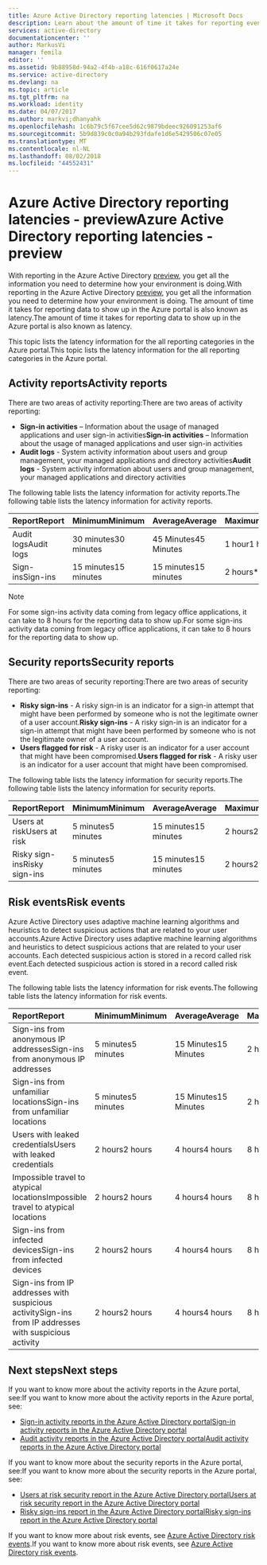 ```yaml
---
title: Azure Active Directory reporting latencies | Microsoft Docs
description: Learn about the amount of time it takes for reporting events to show up in your Azure portal
services: active-directory
documentationcenter: ''
author: MarkusVi
manager: femila
editor: ''
ms.assetid: 9b88958d-94a2-4f4b-a18c-616f0617a24e
ms.service: active-directory
ms.devlang: na
ms.topic: article
ms.tgt_pltfrm: na
ms.workload: identity
ms.date: 04/07/2017
ms.author: markvi;dhanyahk
ms.openlocfilehash: 1c6b79c5f67cee5d62c9879bdeec926091253af6
ms.sourcegitcommit: 5b9d839c0c0a94b293fdafe1d6e5429506c07e05
ms.translationtype: MT
ms.contentlocale: nl-NL
ms.lasthandoff: 08/02/2018
ms.locfileid: "44552431"
---
```

# <a name="azure-active-directory-reporting-latencies---preview"></a><span data-ttu-id="ed55c-103">Azure Active Directory reporting latencies - preview</span><span class="sxs-lookup"><span data-stu-id="ed55c-103">Azure Active Directory reporting latencies - preview</span></span>

<span data-ttu-id="ed55c-104">With reporting in the Azure Active Directory [preview](active-directory-preview-explainer.md), you get all the information you need to determine how your environment is doing.</span><span class="sxs-lookup"><span data-stu-id="ed55c-104">With reporting in the Azure Active Directory [preview](active-directory-preview-explainer.md), you get all the information you need to determine how your environment is doing.</span></span> <span data-ttu-id="ed55c-105">The amount of time it takes for reporting data to show up in the Azure portal is also known as latency.</span><span class="sxs-lookup"><span data-stu-id="ed55c-105">The amount of time it takes for reporting data to show up in the Azure portal is also known as latency.</span></span> 

<span data-ttu-id="ed55c-106">This topic lists the latency information for the all reporting categories in the Azure portal.</span><span class="sxs-lookup"><span data-stu-id="ed55c-106">This topic lists the latency information for the all reporting categories in the Azure portal.</span></span> 


## <a name="activity-reports"></a><span data-ttu-id="ed55c-107">Activity reports</span><span class="sxs-lookup"><span data-stu-id="ed55c-107">Activity reports</span></span>

<span data-ttu-id="ed55c-108">There are two areas of activity reporting:</span><span class="sxs-lookup"><span data-stu-id="ed55c-108">There are two areas of activity reporting:</span></span>

- <span data-ttu-id="ed55c-109">**Sign-in activities** – Information about the usage of managed applications and user sign-in activities</span><span class="sxs-lookup"><span data-stu-id="ed55c-109">**Sign-in activities** – Information about the usage of managed applications and user sign-in activities</span></span>
- <span data-ttu-id="ed55c-110">**Audit logs** - System activity information about users and group management, your managed applications and directory activities</span><span class="sxs-lookup"><span data-stu-id="ed55c-110">**Audit logs** - System activity information about users and group management, your managed applications and directory activities</span></span>

<span data-ttu-id="ed55c-111">The following table lists the latency information for activity reports.</span><span class="sxs-lookup"><span data-stu-id="ed55c-111">The following table lists the latency information for activity reports.</span></span>

| <span data-ttu-id="ed55c-112">Report</span><span class="sxs-lookup"><span data-stu-id="ed55c-112">Report</span></span> | <span data-ttu-id="ed55c-113">Minimum</span><span class="sxs-lookup"><span data-stu-id="ed55c-113">Minimum</span></span> | <span data-ttu-id="ed55c-114">Average</span><span class="sxs-lookup"><span data-stu-id="ed55c-114">Average</span></span> | <span data-ttu-id="ed55c-115">Maximum</span><span class="sxs-lookup"><span data-stu-id="ed55c-115">Maximum</span></span> |
| :-- | --- | --- | --- |
| <span data-ttu-id="ed55c-116">Audit logs</span><span class="sxs-lookup"><span data-stu-id="ed55c-116">Audit logs</span></span>             | <span data-ttu-id="ed55c-117">30 minutes</span><span class="sxs-lookup"><span data-stu-id="ed55c-117">30 minutes</span></span>  | <span data-ttu-id="ed55c-118">45 Minutes</span><span class="sxs-lookup"><span data-stu-id="ed55c-118">45 Minutes</span></span> | <span data-ttu-id="ed55c-119">1 hour</span><span class="sxs-lookup"><span data-stu-id="ed55c-119">1 hour</span></span>     |
| <span data-ttu-id="ed55c-120">Sign-ins</span><span class="sxs-lookup"><span data-stu-id="ed55c-120">Sign-ins</span></span>               | <span data-ttu-id="ed55c-121">15 minutes</span><span class="sxs-lookup"><span data-stu-id="ed55c-121">15 minutes</span></span>  | <span data-ttu-id="ed55c-122">15 minutes</span><span class="sxs-lookup"><span data-stu-id="ed55c-122">15 minutes</span></span> | <span data-ttu-id="ed55c-123">2 hours\*</span><span class="sxs-lookup"><span data-stu-id="ed55c-123">2 hours\*</span></span>   |

>[!NOTE]
> <span data-ttu-id="ed55c-124">For some sign-ins activity data coming from legacy office applications, it can take to 8 hours for the reporting data to show up.</span><span class="sxs-lookup"><span data-stu-id="ed55c-124">For some sign-ins activity data coming from legacy office applications, it can take to 8 hours for the reporting data to show up.</span></span> 


## <a name="security-reports"></a><span data-ttu-id="ed55c-125">Security reports</span><span class="sxs-lookup"><span data-stu-id="ed55c-125">Security reports</span></span>

<span data-ttu-id="ed55c-126">There are two areas of security reporting:</span><span class="sxs-lookup"><span data-stu-id="ed55c-126">There are two areas of security reporting:</span></span>

- <span data-ttu-id="ed55c-127">**Risky sign-ins** - A risky sign-in is an indicator for a sign-in attempt that might have been performed by someone who is not the legitimate owner of a user account.</span><span class="sxs-lookup"><span data-stu-id="ed55c-127">**Risky sign-ins** - A risky sign-in is an indicator for a sign-in attempt that might have been performed by someone who is not the legitimate owner of a user account.</span></span> 
- <span data-ttu-id="ed55c-128">**Users flagged for risk** - A risky user is an indicator for a user account that might have been compromised.</span><span class="sxs-lookup"><span data-stu-id="ed55c-128">**Users flagged for risk** - A risky user is an indicator for a user account that might have been compromised.</span></span> 

<span data-ttu-id="ed55c-129">The following table lists the latency information for security reports.</span><span class="sxs-lookup"><span data-stu-id="ed55c-129">The following table lists the latency information for security reports.</span></span>

| <span data-ttu-id="ed55c-130">Report</span><span class="sxs-lookup"><span data-stu-id="ed55c-130">Report</span></span> | <span data-ttu-id="ed55c-131">Minimum</span><span class="sxs-lookup"><span data-stu-id="ed55c-131">Minimum</span></span> | <span data-ttu-id="ed55c-132">Average</span><span class="sxs-lookup"><span data-stu-id="ed55c-132">Average</span></span> | <span data-ttu-id="ed55c-133">Maximum</span><span class="sxs-lookup"><span data-stu-id="ed55c-133">Maximum</span></span> |
| :-- | --- | --- | --- |
| <span data-ttu-id="ed55c-134">Users at risk</span><span class="sxs-lookup"><span data-stu-id="ed55c-134">Users at risk</span></span>          | <span data-ttu-id="ed55c-135">5 minutes</span><span class="sxs-lookup"><span data-stu-id="ed55c-135">5 minutes</span></span>   | <span data-ttu-id="ed55c-136">15 minutes</span><span class="sxs-lookup"><span data-stu-id="ed55c-136">15 minutes</span></span>  | <span data-ttu-id="ed55c-137">2 hours</span><span class="sxs-lookup"><span data-stu-id="ed55c-137">2 hours</span></span>  |
| <span data-ttu-id="ed55c-138">Risky sign-ins</span><span class="sxs-lookup"><span data-stu-id="ed55c-138">Risky sign-ins</span></span>         | <span data-ttu-id="ed55c-139">5 minutes</span><span class="sxs-lookup"><span data-stu-id="ed55c-139">5 minutes</span></span>   | <span data-ttu-id="ed55c-140">15 minutes</span><span class="sxs-lookup"><span data-stu-id="ed55c-140">15 minutes</span></span>  | <span data-ttu-id="ed55c-141">2 hours</span><span class="sxs-lookup"><span data-stu-id="ed55c-141">2 hours</span></span>  |

## <a name="risk-events"></a><span data-ttu-id="ed55c-142">Risk events</span><span class="sxs-lookup"><span data-stu-id="ed55c-142">Risk events</span></span>

<span data-ttu-id="ed55c-143">Azure Active Directory uses adaptive machine learning algorithms and heuristics to detect suspicious actions that are related to your user accounts.</span><span class="sxs-lookup"><span data-stu-id="ed55c-143">Azure Active Directory uses adaptive machine learning algorithms and heuristics to detect suspicious actions that are related to your user accounts.</span></span> <span data-ttu-id="ed55c-144">Each detected suspicious action is stored in a record called risk event.</span><span class="sxs-lookup"><span data-stu-id="ed55c-144">Each detected suspicious action is stored in a record called risk event.</span></span>

<span data-ttu-id="ed55c-145">The following table lists the latency information for risk events.</span><span class="sxs-lookup"><span data-stu-id="ed55c-145">The following table lists the latency information for risk events.</span></span>

| <span data-ttu-id="ed55c-146">Report</span><span class="sxs-lookup"><span data-stu-id="ed55c-146">Report</span></span> | <span data-ttu-id="ed55c-147">Minimum</span><span class="sxs-lookup"><span data-stu-id="ed55c-147">Minimum</span></span> | <span data-ttu-id="ed55c-148">Average</span><span class="sxs-lookup"><span data-stu-id="ed55c-148">Average</span></span> | <span data-ttu-id="ed55c-149">Maximum</span><span class="sxs-lookup"><span data-stu-id="ed55c-149">Maximum</span></span> |
| :-- | --- | --- | --- |
| <span data-ttu-id="ed55c-150">Sign-ins from anonymous IP addresses</span><span class="sxs-lookup"><span data-stu-id="ed55c-150">Sign-ins from anonymous IP addresses</span></span> |<span data-ttu-id="ed55c-151">5 minutes</span><span class="sxs-lookup"><span data-stu-id="ed55c-151">5 minutes</span></span> |<span data-ttu-id="ed55c-152">15 Minutes</span><span class="sxs-lookup"><span data-stu-id="ed55c-152">15 Minutes</span></span> |<span data-ttu-id="ed55c-153">2 hours</span><span class="sxs-lookup"><span data-stu-id="ed55c-153">2 hours</span></span> |
| <span data-ttu-id="ed55c-154">Sign-ins from unfamiliar locations</span><span class="sxs-lookup"><span data-stu-id="ed55c-154">Sign-ins from unfamiliar locations</span></span> |<span data-ttu-id="ed55c-155">5 minutes</span><span class="sxs-lookup"><span data-stu-id="ed55c-155">5 minutes</span></span> |<span data-ttu-id="ed55c-156">15 Minutes</span><span class="sxs-lookup"><span data-stu-id="ed55c-156">15 Minutes</span></span> |<span data-ttu-id="ed55c-157">2 hours</span><span class="sxs-lookup"><span data-stu-id="ed55c-157">2 hours</span></span> |
| <span data-ttu-id="ed55c-158">Users with leaked credentials</span><span class="sxs-lookup"><span data-stu-id="ed55c-158">Users with leaked credentials</span></span> |<span data-ttu-id="ed55c-159">2 hours</span><span class="sxs-lookup"><span data-stu-id="ed55c-159">2 hours</span></span> |<span data-ttu-id="ed55c-160">4 hours</span><span class="sxs-lookup"><span data-stu-id="ed55c-160">4 hours</span></span> |<span data-ttu-id="ed55c-161">8 hours</span><span class="sxs-lookup"><span data-stu-id="ed55c-161">8 hours</span></span> |
| <span data-ttu-id="ed55c-162">Impossible travel to atypical locations</span><span class="sxs-lookup"><span data-stu-id="ed55c-162">Impossible travel to atypical locations</span></span> |<span data-ttu-id="ed55c-163">2 hours</span><span class="sxs-lookup"><span data-stu-id="ed55c-163">2 hours</span></span> |<span data-ttu-id="ed55c-164">4 hours</span><span class="sxs-lookup"><span data-stu-id="ed55c-164">4 hours</span></span> |<span data-ttu-id="ed55c-165">8 hours</span><span class="sxs-lookup"><span data-stu-id="ed55c-165">8 hours</span></span>  |
| <span data-ttu-id="ed55c-166">Sign-ins from infected devices</span><span class="sxs-lookup"><span data-stu-id="ed55c-166">Sign-ins from infected devices</span></span> |<span data-ttu-id="ed55c-167">2 hours</span><span class="sxs-lookup"><span data-stu-id="ed55c-167">2 hours</span></span> |<span data-ttu-id="ed55c-168">4 hours</span><span class="sxs-lookup"><span data-stu-id="ed55c-168">4 hours</span></span> |<span data-ttu-id="ed55c-169">8 hours</span><span class="sxs-lookup"><span data-stu-id="ed55c-169">8 hours</span></span>  |
| <span data-ttu-id="ed55c-170">Sign-ins from IP addresses with suspicious activity</span><span class="sxs-lookup"><span data-stu-id="ed55c-170">Sign-ins from IP addresses with suspicious activity</span></span> |<span data-ttu-id="ed55c-171">2 hours</span><span class="sxs-lookup"><span data-stu-id="ed55c-171">2 hours</span></span> |<span data-ttu-id="ed55c-172">4 hours</span><span class="sxs-lookup"><span data-stu-id="ed55c-172">4 hours</span></span> |<span data-ttu-id="ed55c-173">8 hours</span><span class="sxs-lookup"><span data-stu-id="ed55c-173">8 hours</span></span>  |



## <a name="next-steps"></a><span data-ttu-id="ed55c-174">Next steps</span><span class="sxs-lookup"><span data-stu-id="ed55c-174">Next steps</span></span>

<span data-ttu-id="ed55c-175">If you want to know more about the activity reports in the Azure portal, see:</span><span class="sxs-lookup"><span data-stu-id="ed55c-175">If you want to know more about the activity reports in the Azure portal, see:</span></span>

- [<span data-ttu-id="ed55c-176">Sign-in activity reports in the Azure Active Directory portal</span><span class="sxs-lookup"><span data-stu-id="ed55c-176">Sign-in activity reports in the Azure Active Directory portal</span></span>](active-directory-reporting-activity-sign-ins.md)
- [<span data-ttu-id="ed55c-177">Audit activity reports in the Azure Active Directory portal</span><span class="sxs-lookup"><span data-stu-id="ed55c-177">Audit activity reports in the Azure Active Directory portal</span></span>](active-directory-reporting-activity-audit-logs.md)

<span data-ttu-id="ed55c-178">If you want to know more about the security reports in the Azure portal, see:</span><span class="sxs-lookup"><span data-stu-id="ed55c-178">If you want to know more about the security reports in the Azure portal, see:</span></span>

- [<span data-ttu-id="ed55c-179">Users at risk security report in the Azure Active Directory portal</span><span class="sxs-lookup"><span data-stu-id="ed55c-179">Users at risk security report in the Azure Active Directory portal</span></span>](active-directory-reporting-security-user-at-risk.md)
- [<span data-ttu-id="ed55c-180">Risky sign-ins report in the Azure Active Directory portal</span><span class="sxs-lookup"><span data-stu-id="ed55c-180">Risky sign-ins report in the Azure Active Directory portal</span></span>](active-directory-reporting-security-risky-sign-ins.md)

<span data-ttu-id="ed55c-181">If you want to know more about risk events, see [Azure Active Directory risk events](active-directory-reporting-risk-events.md).</span><span class="sxs-lookup"><span data-stu-id="ed55c-181">If you want to know more about risk events, see [Azure Active Directory risk events](active-directory-reporting-risk-events.md).</span></span>